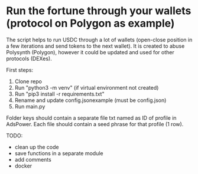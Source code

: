 # Run the fortune through your wallets (protocol on Polygon as example)

The script helps to run USDC through a lot of wallets (open-close position in a few iterations and send tokens to the next wallet). It is created to abuse Polysynth (Polygon), however it could be updated and used for other protocols (DEXes).

First steps:

1. Clone repo
2. Run "python3 -m venv" (if virtual environment not created)
3. Run "pip3 install -r requirements.txt"
4. Rename and update config.jsonexample (must be config.json)
5. Run main.py

Folder keys should contain a separate file txt named as ID of profile in AdsPower. Each file should contain a seed phrase for that profile (1 row).

TODO:
- clean up the code
- save functions in a separate module
- add comments
- docker
